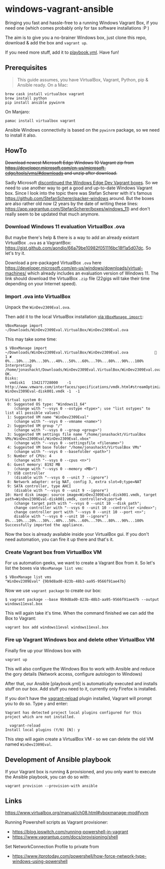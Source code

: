 # windows-vagrant-ansible
Bringing you fast and hassle-free to a running Windows Vagrant Box, if you need one (which comes probably only for tax software installations :P )


The aim is to give you a no-brainer Windows box, just clone this repo, download & add the box and `vagrant up`.

If you need more stuff, add it to [playbook.yml](playbook.yml). Have fun!

## Prerequisites

> This guide assumes, you have VirtualBox, Vagrant, Python, pip & Ansible ready. On a Mac:

```
brew cask install virtualbox vagrant
brew install python
pip install ansible pywinrm
```

On Manjaro:

```
pamac install virtualbox vagrant
```

Ansible Windows connectivity is based on the `pywinrm` package, so we need to install it also.

## HowTo

<s>Download newest Microsoft Edge Windows 10 Vagrant zip from https://developer.microsoft.com/en-us/microsoft-edge/tools/vms/#downloads and unzip after download.</s>

Sadly Microsoft [discontinued the Windows Edge Dev Vagrant boxes](https://github.com/jonashackt/windows-vagrant-ansible/issues/3). So we need to use another way to get a good and up-to-date Windows Vagrant box. Since I look into the topic there was Stefan Scherer with it's famous https://github.com/StefanScherer/packer-windows around. But the boxes are also rather old now (2 years by the date of writing these lines: https://app.vagrantup.com/StefanScherer/boxes/windows_11) and don't really seem to be updated that much anymore.


### Download Windows 11 evaluation VirtualBox .ova

But maybe there's help & there is a way to add an already existant VirtualBox `.ova` as a VagrantBox: https://gist.github.com/aondio/66a79be10982f051116bc18f1a5d07dc. So let's try it.

Download a pre-packaged VirtualBox `.ova` here https://developer.microsoft.com/en-us/windows/downloads/virtual-machines/ which already includes an evaluation version of Windows 11. The link should download the VirtualBox `.zip` file (22gigs will take their time depending on your Internet speed).


### Import .ova into VirtualBox

Unpack the `WinDev2309Eval.ova`.

Then add it to the local VirtualBox installation [via `VBoxManage import`](https://docs.oracle.com/en/virtualization/virtualbox/6.0/user/vboxmanage-import.html):

```
VBoxManage import ~/Downloads/WinDev2309Eval.VirtualBox/WinDev2309Eval.ova
```

This may take some time:

```
$ VBoxManage import ~/Downloads/WinDev2309Eval.VirtualBox/WinDev2309Eval.ova             1 ✘ 
0%...10%...20%...30%...40%...50%...60%...70%...80%...90%...100%
Interpreting /home/jonashackt/Downloads/WinDev2309Eval.VirtualBox/WinDev2309Eval.ova...
OK.
Disks:
  vmdisk1	134217728000	-1	http://www.vmware.com/interfaces/specifications/vmdk.html#streamOptimized	WinDev2309Eval-disk001.vmdk	-1	-1	

Virtual system 0:
 0: Suggested OS type: "Windows11_64"
    (change with "--vsys 0 --ostype <type>"; use "list ostypes" to list all possible values)
 1: Suggested VM name "WinDev2309Eval"
    (change with "--vsys 0 --vmname <name>")
 2: Suggested VM group "/"
    (change with "--vsys 0 --group <group>")
 3: Suggested VM settings file name "/home/jonashackt/VirtualBox VMs/WinDev2309Eval/WinDev2309Eval.vbox"
    (change with "--vsys 0 --settingsfile <filename>")
 4: Suggested VM base folder "/home/jonashackt/VirtualBox VMs"
    (change with "--vsys 0 --basefolder <path>")
 5: Number of CPUs: 4
    (change with "--vsys 0 --cpus <n>")
 6: Guest memory: 8192 MB
    (change with "--vsys 0 --memory <MB>")
 7: USB controller
    (disable with "--vsys 0 --unit 7 --ignore")
 8: Network adapter: orig NAT, config 3, extra slot=0;type=NAT
 9: SATA controller, type AHCI
    (disable with "--vsys 0 --unit 9 --ignore")
10: Hard disk image: source image=WinDev2309Eval-disk001.vmdk, target path=WinDev2309Eval-disk001.vmdk, controller=9;port=0
    (change target path with "--vsys 0 --unit 10 --disk path";
    change controller with "--vsys 0 --unit 10 --controller <index>";
    change controller port with "--vsys 0 --unit 10 --port <n>";
    disable with "--vsys 0 --unit 10 --ignore")
0%...10%...20%...30%...40%...50%...60%...70%...80%...90%...100%
Successfully imported the appliance.
```

Now the box is already available inside your VirtualBox gui. If you don't need automation, you can fire it up there and that's it.


### Create Vagrant box from VirtualBox VM

For us automation geeks, we want to create a Vagrant Box from it. So let's list the boxes via `VBoxManage list vms`:

```
$ VBoxManage list vms
"WinDev2309Eval" {9b9d8ad0-823b-48b3-aa95-9566f91ae47b}
```

Now we use `vagrant package` to create our box:

```
$ vagrant package --base 9b9d8ad0-823b-48b3-aa95-9566f91ae47b --output windows11eval.box
```

This will again take it's time. When the command finished we can add the Box to Vagrant:

```
vagrant box add windows11eval windows11eval.box
```


### Fire up Vagrant Windows box and delete other VirtualBox VM

Finally fire up your Windows box with

```
vagrant up
```

This will also configure the Windows Box to work with Ansible and reduce the gory details (Network access, configure autologon to Windows)

After that, our Ansible [playbook.yml] is automatically executed and installs stuff on our box. Add stuff you need to it, currently only Firefox is installed.

If you don't have the [vagrant-reload](https://github.com/aidanns/vagrant-reload) plugin installed, Vagrant will prompt you to do so. Type `y` and enter:

```
Vagrant has detected project local plugins configured for this
project which are not installed.

  vagrant-reload
Install local plugins (Y/N) [N]: y
```

This step will again create a VirtualBox VM - so we can delete the old VM named `WinDev2309Eval`.


## Development of Ansible playbook

If your Vagrant box is running & provisioned, and you only want to execute the Ansible playbook, you can do so with:

```
vagrant provision --provision-with ansible
```


## Links

https://www.virtualbox.org/manual/ch08.html#vboxmanage-modifyvm

Running Powershell scripts as Vagrant provisioner: 
* https://blog.ipswitch.com/running-powershell-in-vagrant
* https://www.vagrantup.com/docs/provisioning/shell

Set NetworkConnection Profile to private from 
* https://www.itprotoday.com/powershell/how-force-network-type-windows-using-powershell